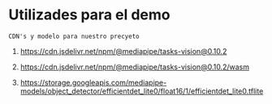 # Utilizades para el demo

    CDN's y modelo para nuestro precyeto

1. https://cdn.jsdelivr.net/npm/@mediapipe/tasks-vision@0.10.2

2. https://cdn.jsdelivr.net/npm/@mediapipe/tasks-vision@0.10.2/wasm

3. https://storage.googleapis.com/mediapipe-models/object_detector/efficientdet_lite0/float16/1/efficientdet_lite0.tflite